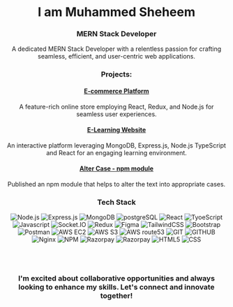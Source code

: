 <div align="center">


# I am Muhammed Sheheem
### MERN Stack Developer
A dedicated MERN Stack Developer with a relentless passion for crafting seamless, efficient, and user-centric web applications. 


### Projects:

#### <ins>E-commerce Platform </ins> 
A feature-rich online store employing React, Redux, and Node.js for seamless user experiences. <br>

#### <ins>E-Learning Website </ins>   
An interactive platform leveraging MongoDB, Express.js, Node.js TypeScript and React for an engaging learning environment.

#### <ins>Alter Case -  npm module</ins>
Published an npm module that helps to alter the text into appropriate cases.



### Tech Stack    

![Node.js](https://img.shields.io/badge/Node.js-339933.svg?style=for-the-badge&logo=nodedotjs&logoColor=white)
![Express.js](https://img.shields.io/badge/Express-000000.svg?style=for-the-badge&logo=Express&logoColor=white)
![MongoDB](https://img.shields.io/badge/MongoDB-47A248.svg?style=for-the-badge&logo=MongoDB&logoColor=white)
![postgreSQL](https://img.shields.io/badge/PostgreSQL-4169E1.svg?style=for-the-badge&logo=PostgreSQL&logoColor=white)
![React](https://img.shields.io/badge/React-61DAFB.svg?style=for-the-badge&logo=React&logoColor=black)
![TyoeScript](https://img.shields.io/badge/TypeScript-3178C6.svg?style=for-the-badge&logo=TypeScript&logoColor=white)
![Javascript](https://img.shields.io/badge/JavaScript-F7DF1E.svg?style=for-the-badge&logo=JavaScript&logoColor=black)
![Socket.IO](https://img.shields.io/badge/Socket.io-010101.svg?style=for-the-badge&logo=socketdotio&logoColor=white)
![Redux](https://img.shields.io/badge/Redux-764ABC.svg?style=for-the-badge&logo=Redux&logoColor=white)
![Figma](https://img.shields.io/badge/Figma-F24E1E.svg?style=for-the-badge&logo=Figma&logoColor=white)
![TailwindCSS](https://img.shields.io/badge/Tailwind%20CSS-06B6D4.svg?style=for-the-badge&logo=Tailwind-CSS&logoColor=white)
![Bootstrap](https://img.shields.io/badge/Bootstrap-7952B3.svg?style=for-the-badge&logo=Bootstrap&logoColor=white)
![Postman](https://img.shields.io/badge/Postman-FF6C37.svg?style=for-the-badge&logo=Postman&logoColor=white)
![AWS EC2](https://img.shields.io/badge/Amazon%20EC2-FF9900.svg?style=for-the-badge&logo=Amazon-EC2&logoColor=white)
![AWS S3](https://img.shields.io/badge/Amazon%20S3-569A31.svg?style=for-the-badge&logo=Amazon-S3&logoColor=white)
![AWS route53](https://img.shields.io/badge/Amazon%20Route%2053-8C4FFF.svg?style=for-the-badge&logo=Amazon-Route-53&logoColor=white)
![GIT](https://img.shields.io/badge/Git-F05032.svg?style=for-the-badge&logo=Git&logoColor=white)
![GITHUB](https://img.shields.io/badge/GitHub-181717.svg?style=for-the-badge&logo=GitHub&logoColor=white)
![Nginx](https://img.shields.io/badge/NGINX-009639.svg?style=for-the-badge&logo=NGINX&logoColor=white)
![NPM](https://img.shields.io/badge/npm-CB3837.svg?style=for-the-badge&logo=npm&logoColor=white)
![Razorpay](https://img.shields.io/badge/Razorpay-0C2451.svg?style=for-the-badge&logo=Razorpay&logoColor=white)
![Razorpay](https://img.shields.io/badge/Stripe-008CDD.svg?style=for-the-badge&logo=Stripe&logoColor=white)
![HTML5](https://img.shields.io/badge/HTML5-E34F26.svg?style=for-the-badge&logo=HTML5&logoColor=white)
![CSS](https://img.shields.io/badge/CSS3-1572B6.svg?style=for-the-badge&logo=CSS3&logoColor=white)

<br><br> 


### I'm excited about collaborative opportunities and always looking to enhance my skills. Let's connect and innovate together!    


</div>





















